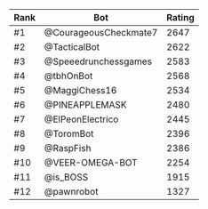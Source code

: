 Rank|Bot|Rating
---|---|---
#1|@CourageousCheckmate7|2647
#2|@TacticalBot|2622
#3|@Speeedrunchessgames|2583
#4|@tbhOnBot|2568
#5|@MaggiChess16|2534
#6|@PINEAPPLEMASK|2480
#7|@ElPeonElectrico|2445
#8|@ToromBot|2396
#9|@RaspFish|2386
#10|@VEER-OMEGA-BOT|2254
#11|@is_BOSS|1915
#12|@pawnrobot|1327

